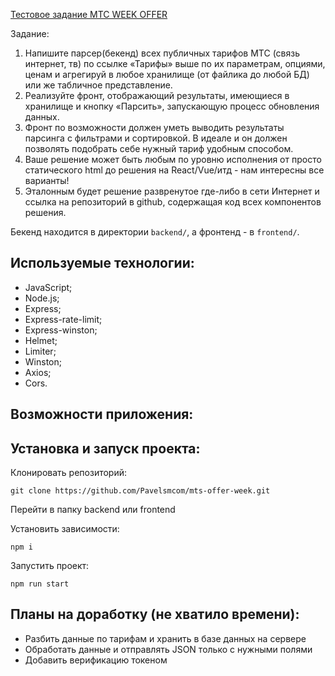 [Тестовое задание МТС WEEK OFFER ](https://rabota-mts.ru/fasttrack)

Задание:

1. Напишите парсер(бекенд) всех публичных тарифов МТС (связь интернет, тв) по ссылке
   «Тарифы» выше по их параметрам, опциями, ценам и агрегируй в любое хранилище (от
   файлика до любой БД) или же табличное представление.
2. Реализуйте фронт, отображающий результаты, имеющиеся в хранилище и кнопку
   «Парсить», запускающую процесс обновления данных.
3. Фронт по возможности должен уметь выводить результаты парсинга с фильтрами и
   сортировкой. В идеале и он должен позволять подобрать себе нужный тариф удобным
   способом.
4. Ваше решение может быть любым по уровню исполнения от просто статического html до
   решения на React/Vue/итд - нам интересны все варианты!
5. Эталонным будет решение развренутое где-либо в сети Интернет и ссылка на репозиторий
   в github, содержащая код всех компонентов решения.

Бекенд находится в директории `backend/`, а фронтенд - в `frontend/`.

## Используемые технологии:

- JavaScript;
- Node.js;
- Express;
- Express-rate-limit;
- Express-winston;
- Helmet;
- Limiter;
- Winston;
- Axios;
- Cors.

## Возможности приложения:

## Установка и запуск проекта:

Клонировать репозиторий:

    git clone https://github.com/Pavelsmcom/mts-offer-week.git

Перейти в папку backend или frontend

Установить зависимости:

    npm i

Запустить проект:

    npm run start

## Планы на доработку (не хватило времени):

- Разбить данные по тарифам и хранить в базе данных на сервере
- Обработать данные и отправлять JSON только с нужными полями
- Добавить верификацию токеном
